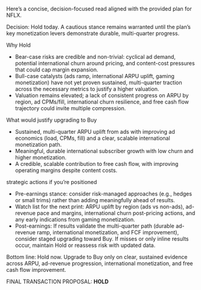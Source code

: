 Here’s a concise, decision-focused read aligned with the provided plan for NFLX.

Decision: Hold today. A cautious stance remains warranted until the plan’s key monetization levers demonstrate durable, multi-quarter progress.

Why Hold
- Bear-case risks are credible and non-trivial: cyclical ad demand, potential international churn around pricing, and content-cost pressures that could cap margin expansion.
- Bull-case catalysts (ads ramp, international ARPU uplift, gaming monetization) have not yet proven sustained, multi-quarter traction across the necessary metrics to justify a higher valuation.
- Valuation remains elevated; a lack of consistent progress on ARPU by region, ad CPMs/fill, international churn resilience, and free cash flow trajectory could invite multiple compression.

What would justify upgrading to Buy
- Sustained, multi-quarter ARPU uplift from ads with improving ad economics (load, CPMs, fill) and a clear, scalable international monetization path.
- Meaningful, durable international subscriber growth with low churn and higher monetization.
- A credible, scalable contribution to free cash flow, with improving operating margins despite content costs.

 strategic actions if you’re positioned
- Pre-earnings stance: consider risk-managed approaches (e.g., hedges or small trims) rather than adding meaningfully ahead of results.
- Watch list for the next print: ARPU uplift by region (ads vs non-ads), ad-revenue pace and margins, international churn post-pricing actions, and any early indications from gaming monetization.
- Post-earnings: If results validate the multi-quarter path (durable ad-revenue ramp, international monetization, and FCF improvement), consider staged upgrading toward Buy. If misses or only inline results occur, maintain Hold or reassess risk with updated data.

Bottom line: Hold now. Upgrade to Buy only on clear, sustained evidence across ARPU, ad-revenue progression, international monetization, and free cash flow improvement.

FINAL TRANSACTION PROPOSAL: **HOLD**